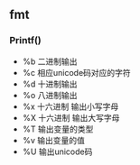 ## fmt

### Printf()

* %b 二进制输出
* %c 相应unicode码对应的字符
* %d 十进制输出
* %o 八进制输出
* %x 十六进制 输出小写字母
* %X 十六进制 输出大写字母
* %T 输出变量的类型
* %v 输出变量的值
* %U 输出unicode码